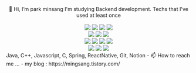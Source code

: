  <div align=center>👋 Hi, I’m park minsang
 I'm studying Backend development.
 Techs that I've used at least once
</div> 
<br>
 <div align=center> 
		<img src="https://img.shields.io/badge/Java-ED8B00?style=for-the-badge&logo=java&logoColor=white"/>
		<img src="https://img.shields.io/badge/JavaScript-323330?style=for-the-badge&logo=javascript&logoColor=F7DF1E"/>
		<img src="https://img.shields.io/badge/C-A8B9CC?style=flat-square&logo=C&logoColor=white"/>
		<img src="https://img.shields.io/badge/C++-00599C?style=flat-square&logo=C%2B%2B&logoColor=white"/>
		</div>
		<div align=center> 
		<img src="https://img.shields.io/badge/MySQL-00000F?style=for-the-badge&logo=mysql&logoColor=white"/>
		<img src="https://img.shields.io/badge/Spring-6DB33F?style=for-the-badge&logo=spring&logoColor=white"/>
		<img src="https://img.shields.io/badge/React_Native-20232A?style=for-the-badge&logo=react&logoColor=61DAFB"/>
		</div>
		<div align=center> 
		<img src="https://img.shields.io/badge/JavaScript-F7DF1E?style=flat-square&logo=JavaScript&logoColor=white"/>
		<img src="https://img.shields.io/badge/Node.JS-339933?style=flat-square&logo=Node.JS&logoColor=white"/>
		<img src="https://img.shields.io/badge/React-61DAFB?style=flat-square&logo=React&logoColor=white"/>
		<img src="https://img.shields.io/badge/TypeScript-3178C6?style=flat-square&logo=TypeScript&logoColor=white"/>	
		</div>
		<div align=center> 
		<img src="https://img.shields.io/badge/Aws-232F3E?style=flat-square&logo=Python&logoColor=white"/>
		<img src="https://img.shields.io/badge/Git-F05032?style=flat-square&logo=Git&logoColor=white"/>
		<img src="https://img.shields.io/badge/Notion-000000?style=flat-square&logo=Notion&logoColor=white"/>
		</div>
 Java, C++, Javascript, C, Spring, ReactNative, Git, Notion
- 📫 How to reach me ...
- my blog : https://mingsang.tistory.com/

<!---
minsang0850/minsang0850 is a ✨ special ✨ repository because its `README.md` (this file) appears on your GitHub profile.
You can click the Preview link to take a look at your changes.
--->
